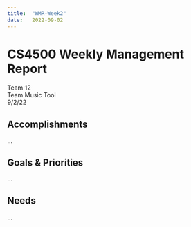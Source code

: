 ```yaml
---
title:  "WMR-Week2"
date:   2022-09-02
---
```

# CS4500 Weekly Management Report

Team 12 \
Team Music Tool \
9/2/22

## Accomplishments

...

## Goals & Priorities

...

## Needs

...
